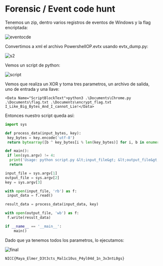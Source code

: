 # Forensic / Event code hunt

Tenemos un zip, dentro varios registros de eventos de Windows y la flag encriptada:

![eventocde](https://github.com/user-attachments/assets/b71b7584-621d-487d-9d22-9512f006f94d)

Convertimos a xml el archivo PowershellOP.evtx usando evtx_dump.py:

![s2](https://github.com/user-attachments/assets/c4724b5c-a68a-4fb4-9b18-776dfa5e2307)

Vemos un script de python:

![script](https://github.com/user-attachments/assets/6c262c9e-f4e3-4c72-b466-370f3a0cdc32)

Vemos que realiza un XOR y toma tres parametros, un archivo de salida, uno de entrada y una llave:

```
<Data Name="ScriptBlockText">python3 .\Documents\Chrome.py .\Documents\flag.txt .\Documents\encrypt_flag.txt I_Like_Big_Bytes_And_I_cannot_Lie!</Data>
```

Entonces nuestro script queda así:

``` python
import sys

def process_data(input_bytes, key):
 key_bytes = key.encode('utf-8')
 return bytearray([b ^ key_bytes[i % len(key_bytes)] for i, b in enumerate(input_bytes)])

def main():
 if len(sys.argv) != 4:
  print('Usage: python script.py &lt;input_file&gt; &lt;output_file&gt; &lt;key&gt;')
  return

input_file = sys.argv[1]
output_file = sys.argv[2]
key = sys.argv[3]

with open(input_file, 'rb') as f:
 input_data = f.read()

result_data = process_data(input_data, key)  

with open(output_file, 'wb') as f:
 f.write(result_data)

if __name__ == '__main__':
    main()
```

Dado que ya tenemos todos los parametros, lo ejecutamos:

![final](https://github.com/user-attachments/assets/3b354ab9-424c-4daa-a057-2a8ee3c42b0d)

`NICC{Maya_Elmer_D3t3cts_Mal1c10us_P4yl04d_1n_3v3ntL0gs}`




